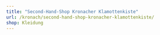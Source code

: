 ```yaml
---
title: "Second-Hand-Shop Kronacher Klamottenkiste"
url: /kronach/second-hand-shop-kronacher-klamottenkiste/
shop: Kleidung
---
```

